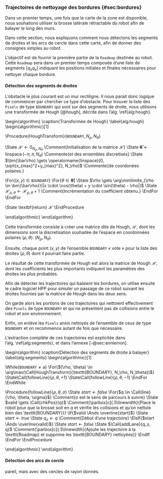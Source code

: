 ### Trajectoires de nettoyage des bordures {#sec:bordures}

Dans un premier temps, une fois que la carte de la zone est disponible, nous souhaitons utiliser la brosse latérale
rétractable du robot afin de balayer le long des murs.

Dans cette section, nous expliquons comment nous détectons les segments de droites et les arcs de cercle dans cette
carte, afin de donner des consignes simples au robot.

L’objectif est de fournir la première partie de la `Roadmap` destinée au robot. Cette `Roadmap` sera dans un premier
temps composée d’une liste de segments $[q_s q_e]$ indiquant les positions initiales et finales nécessaires pour
nettoyer chaque bordure.

#### Détection des segments de droites

L’obstacle le plus courant est un mur rectiligne. Il nous parait donc logique de commencer par chercher ce type
d’obstacle. Pour trouver la liste des `Pixels` de type `BOUNDARY` qui sont sur des segments de droite, nous utilisons
une transformée de Hough [@hough], décrite dans l’alg. \ref{alg:hough}.

\begin{algorithm}
\caption{Transformée de Hough}
\label{alg:hough}
\begin{algorithmic}[1]

\Procedure{HoughTransform}{$\texttt{BOUNDARY}, N_\rho, N_\theta$}

\State $\mathcal{H} \gets 0_{N_\rho, N_\theta}$
\Comment{Initialisation de la matrice $\mathcal{H}$}
\State $\bm{\bar\theta} \gets \operatorname{linspace}(-\pi, \pi, N_\theta)$
\Commente{et des ensembles discretisés}
\State $\bm{\bar\rho} \gets \operatorname{linspace}(0, \sqrt{x_{max}^2+y_{max}^2}, N_\rho)$
\Commente{de coordonées polaires.}

\For{$(x, y) \in \texttt{BOUNDARY}$}
\For{$\theta \in \bm{\bar\theta}$}
\State $\rho \gets \arg\min\limits_{\rho \in \bm{\bar\rho}}(|x \cdot \cos(\theta) + y \cdot \sin(\theta) - \rho|)$
\State $\mathcal{H}_{\rho,\theta} \gets \mathcal{H}_{\rho,\theta} + 1$
\Comment{Incrémentation du coefficient obtenu.}
\EndFor
\EndFor

\State \textbf{return} $\mathcal{H}$
\EndProcedure

\end{algorithmic}
\end{algorithm}

Cette transformée consiste à créer une matrice dite de Hough, $\mathcal{H}$, dont les dimensions sont la discretisation
souhaitée de l’espace en coordonnées polaires $(\rho, \theta)$: ($N_\rho, N_\theta$).

Ensuite, chaque point $(x, y)$ de l’ensemble `BOUNDARY` « vote » pour la liste des droites $(\rho, \theta)$ dont il
pourrait faire partie.

Le résultat de cette transformée de Hough est alors la matrice de Hough $\mathcal{H}$, dont les coefficients les plus
importants indiquent les paramètres des droites les plus probables.

Afin de détecter les trajectoires qui balaient les bordures, on utilise ensuite le cadre logiciel HPP pour simuler un
passage de ce robot suivant les droites fournies par la matrice de Hough dans les deux sens.

On garde alors les portions de ces trajectoires qui nettoient effectivement des `Pixels` de type `BOUNDARY` et qui ne
présentent pas de collisions entre le robot et son environnement.

Enfin, on enlève les `Pixels` ansis nettoyés de l’ensemble de ceux de type `BOUNDARY` et on recommence autant de fois
que nécessaire.

L’extraction complète de ces trajectoires est explicitée dans l’alg. \ref{alg:segments}, et dans
l’annexe [-@sec:annlemon].

\begin{algorithm}
\caption{Détection des segments de droite à balayer}
\label{alg:segments}
\begin{algorithmic}[1]

\While{$\texttt{BOUNDARY} \neq \varnothing$}
\For{$(\rho, \theta) \in \arg\max(\Call{HoughTransform}{\texttt{BOUNDARY}, N_\rho, N_\theta})$}
\State\Call{followLine}{$\rho, \theta, +1$}
\State\Call{followLine}{$\rho, \theta, -1$}
\EndFor
\EndWhile

\Procedure{followLine}{$\rho, \theta, \sigma$}
\State $start \gets false$
\For{$q \in \Call{line}{\rho, \theta, \sigma}$}
\Comment{$\sigma$ est le sens de parcours à suivre}
\State $valid \gets \Call{chkPos}{q}$
\Comment{\parbox[c]{.5\linewidth}{Place le robot pour que la brosse soit en $q$ et vérifie les
collisions et qu’on nettoie bien des \texttt{BOUNDARY}}}
\If{$valid \Ands \overline{start}$}
\State $start \gets true$
\State $q_s \gets q$
\Comment{Début d’une trajectoire}
\ElsIf{$start \Ands \overline{valid}$}
\State $start \gets false$
\State $\Call{addLane}{q_s, q}$
\Comment{\parbox[c]{.5\linewidth}{Ajoute les trajectoire à la \texttt{Roadmap} et supprime les \texttt{BOUNDARY}
nettoyées}}
\EndIf
\EndFor
\EndProcedure

\end{algorithmic}
\end{algorithm}

<!--TODO: schema avec le robot qui balaie une droite dans les deux sens-->
#### Détection des arcs de cercle

pareil, mais avec des cercles de rayon donnés.
